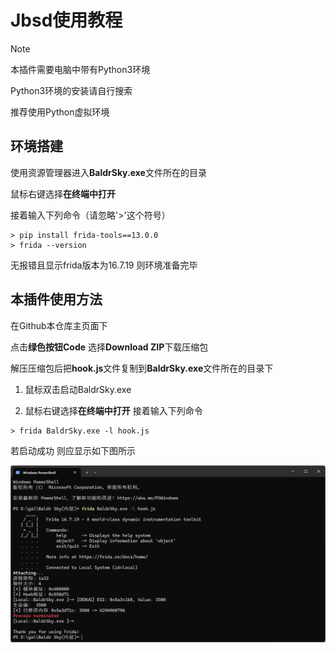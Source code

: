 # Jbsd使用教程

> [!NOTE]
> 本插件需要电脑中带有Python3环境
> 
> Python3环境的安装请自行搜索
>
> 推荐使用Python虚拟环境

## 环境搭建

使用资源管理器进入**BaldrSky.exe**文件所在的目录

鼠标右键选择**在终端中打开**

接着输入下列命令（请忽略'>'这个符号）

```
> pip install frida-tools==13.0.0
> frida --version
```

无报错且显示frida版本为16.7.19 则环境准备完毕

## 本插件使用方法

在Github本仓库主页面下

点击**绿色按钮Code** 选择**Download ZIP**下载压缩包

解压压缩包后把**hook.js**文件复制到**BaldrSky.exe**文件所在的目录下

1. 鼠标双击启动BaldrSky.exe

2. 鼠标右键选择**在终端中打开** 接着输入下列命令

```
> frida BaldrSky.exe -l hook.js
```

若启动成功 则应显示如下图所示

![powershell](./img/powershell.png)